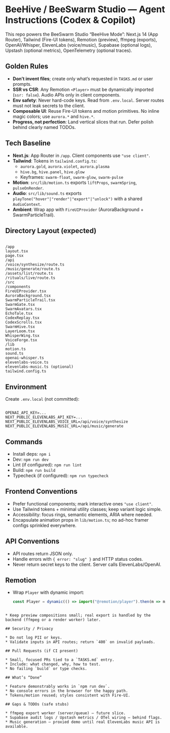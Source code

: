 ﻿# BeeHive / BeeSwarm Studio — Agent Instructions (Codex & Copilot)

This repo powers the BeeSwarm Studio “BeeHive Mode”: Next.js 14 (App Router), Tailwind (Fire-UI tokens), Remotion (preview), ffmpeg (exports), OpenAI/Whisper, ElevenLabs (voice/music), Supabase (optional logs), Upstash (optional metrics), OpenTelemetry (optional traces).

## Golden Rules
- **Don’t invent files**; create only what’s requested in `TASKS.md` or user prompts.
- **SSR vs CSR**: Any Remotion `<Player>` must be dynamically imported (`ssr: false`). Audio APIs only in client components.
- **Env safety**: Never hard-code keys. Read from `.env.local`. Server routes must not leak secrets to the client.
- **Composable UI**: Reuse Fire-UI tokens and motion primitives. No inline magic colors; use `aurora.*` and `hive.*`.
- **Progress, not perfection**: Land vertical slices that run. Defer polish behind clearly named TODOs.

## Tech Baseline
- **Next.js**: App Router in `/app`. Client components use `"use client"`.  
- **Tailwind**: Tokens in `tailwind.config.ts`:
  - `aurora.gold`, `aurora.violet`, `aurora.plasma`
  - `hive.bg`, `hive.panel`, `hive.glow`
  - Keyframes: `swarm-float`, `swarm-glow`, `swarm-pulse`
- **Motion**: `src/lib/motion.ts` exports `liftProps`, `swarmSpring`, `pulseOnRender`.
- **Audio**: `src/lib/sound.ts` exports `playTone("hover"|"render"|"export"|"unlock")` with a shared `AudioContext`.
- **Ambient**: Wrap app with `FireUIProvider` (AuroraBackground + SwarmParticleTrail).

## Directory Layout (expected)
```

/app
layout.tsx
page.tsx
/api
/voice/synthesize/route.ts
/music/generate/route.ts
/assets/list/route.ts
/rituals/live/route.ts
/src
/components
FireUIProvider.tsx
AuroraBackground.tsx
SwarmParticleTrail.tsx
SwarmGate.tsx
SwarmAvatars.tsx
EchoTale.tsx
CodexReplay.tsx
CodexScrolls.tsx
SwarmHive.tsx
LayerLoom.tsx
WhisperWing.tsx
VoiceForge.tsx
/lib
motion.ts
sound.ts
openai-whisper.ts
elevenlabs-voice.ts
elevenlabs-music.ts (optional)
tailwind.config.ts

```

## Environment
Create `.env.local` (not committed):
```

OPENAI_API_KEY=...
NEXT_PUBLIC_ELEVENLABS_API_KEY=...
NEXT_PUBLIC_ELEVENLABS_VOICE_URL=/api/voice/synthesize
NEXT_PUBLIC_ELEVENLABS_MUSIC_URL=/api/music/generate

````

## Commands
- Install deps: `npm i`
- Dev: `npm run dev`
- Lint (if configured): `npm run lint`
- Build: `npm run build`
- Typecheck (if configured): `npm run typecheck`

## Frontend Conventions
- Prefer functional components; mark interactive ones `"use client"`.
- Use Tailwind tokens + minimal utility classes; keep variant logic simple.
- Accessibility: focus rings, semantic elements, ARIA where needed.
- Encapsulate animation props in `lib/motion.ts`; no ad-hoc framer configs sprinkled everywhere.

## API Conventions
- API routes return JSON only.
- Handle errors with `{ error: "slug" }` and HTTP status codes.
- Never return secret keys to the client. Server calls ElevenLabs/OpenAI.

## Remotion
- Wrap `Player` with dynamic import:
  ```ts
  const Player = dynamic(() => import("@remotion/player").then(m => m.Player), { ssr: false });
````

* Keep preview compositions small; real export is handled by the backend (ffmpeg or a render worker) later.

## Security / Privacy

* Do not log PII or keys.
* Validate inputs in API routes; return `400` on invalid payloads.

## Pull Requests (if CI present)

* Small, focused PRs tied to a `TASKS.md` entry.
* Include: what changed, why, how to test.
* No failing `build` or type checks.

## What’s “Done”

* Feature demonstrably works in `npm run dev`.
* No console errors in the browser for the happy path.
* Tokens/motion reused; styles consistent with Fire-UI.

## Gaps & TODOs (safe stubs)

* ffmpeg export worker (server/queue) — future slice.
* Supabase audit logs / Upstash metrics / OTel wiring — behind flags.
* Music generation — proxied demo until real ElevenLabs music API is available.

````
